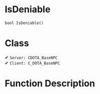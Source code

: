 # IsDeniable
```
bool IsDeniable()
```
# Class
✔ `Server: CDOTA_BaseNPC`  
✔ `Client: C_DOTA_BaseNPC`  

# Function Description

